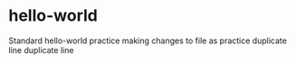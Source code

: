 # hello-world
Standard hello-world practice
making changes to file as practice
duplicate line
duplicate line
